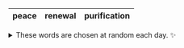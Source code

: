 <!-- word_basket start -->
| peace | renewal | purification |
| :---: | :-----: | :----------: |

<details>
  <summary>These words are chosen at random each day. ✨</summary>
  Take a look inside this repo to see how that works.
</details>
<!-- word_basket end -->
